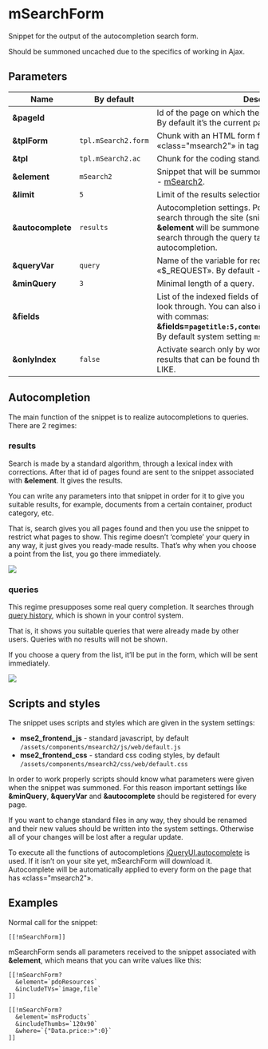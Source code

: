 # mSearchForm

Snippet for the output of the autocompletion search form.

Should be summoned uncached due to the specifics of working in Ajax.

## Parameters

Name              | By default          | Description
------------------|---------------------|-----------------------------------------------------------------------------------------------------------------------------------------------------------------------------------------------------------------------------------------------------
**&pageId**       |                     | Id of the page on which the search request will be sent. By default it’s the current page.
**&tplForm**      | `tpl.mSearch2.form` | Chunk with an HTML form for output, must contain «class="msearch2"» in tag «\<form\>».
**&tpl**          | `tpl.mSearch2.ac`   | Chunk for the coding standards of each result
**&element**      | `mSearch2`          | Snippet that will be summoned for work output. Bu default - [mSearch2][1].
**&limit**        | `5`                 | Limit of the results selection
**&autocomplete** | `results`           | Autocompletion settings. Possible variants: «results» - search through the site (snippet associated with **&element** will be summoned for the output), «queries» - search through the query table, «0» - deactivate autocompletion.
**&queryVar**     | `query`             | Name of the variable for receiving search query from «$_REQUEST». By default - «query».
**&minQuery**     | `3`                 | Minimal length of a query.
**&fields**       |                     | List of the indexed fields of the resource, with commas, to look through. You can also indicate each field’s weight, with commas: **&fields=`pagetitle:5,content:3,comment:1,tv_mytvname:2`**. By default system setting `mse2_index_fields`is used.
**&onlyIndex**    | `false`             | Activate search only by words’ index and deactivate extra results that can be found through simple search with LIKE.

## Autocompletion

The main function of the snippet is to realize autocompletions to queries. There are 2 regimes:

### results

Search is made by a standard algorithm, through a lexical index with corrections.
After that id of pages found are sent to the snippet associated with **&element**. It gives the results.

You can write any parameters into that snippet in order for it to give you suitable results, for example, documents from a certain container, product category, etc.

That is, search gives you all pages found and then you use the snippet to restrict what pages to show. This regime doesn’t ‘complete’ your query in any way, it just gives you ready-made results.
That’s why when you choose a point from the list, you go there immediately.

[![](https://file.modx.pro/files/0/2/d/02d12e8588b9920752fddecef35ba99cs.jpg)](https://file.modx.pro/files/0/2/d/02d12e8588b9920752fddecef35ba99c.png)

### queries

This regime presupposes some real query completion. It searches through [query history][4], which is shown in your control system.

That is, it shows you suitable queries that were already made by other users. Queries with no results will not be shown.

If you choose a query from the list, it’ll be put in the form, which will be sent immediately.

[![](https://file.modx.pro/files/1/b/3/1b3240ec2c205bae779d771826bb789ds.jpg)](https://file.modx.pro/files/1/b/3/1b3240ec2c205bae779d771826bb789d.png)

## Scripts and styles

The snippet uses scripts and styles which are given in the system settings:

- **mse2_frontend_js** - standard javascript, by default `/assets/components/msearch2/js/web/default.js`
- **mse2_frontend_css** - standard css coding styles, by default `/assets/components/msearch2/css/web/default.css`

In order to work properly scripts should know what parameters were given when the snippet was summoned. For this reason important settings like **&minQuery**, **&queryVar** and **&autocomplete** should be registered for every page.

If you want to change standard files in any way, they should be renamed and their new values should be written into the system settings. Otherwise all of your changes will be lost after a regular update.

To execute all the functions of autocompletions [jQueryUI.autocomplete][3] is used.
If it isn’t on your site yet, mSearchForm will download it.
Autocomplete will be automatically applied to every form on the page that has «class="msearch2"».

## Examples

Normal call for the snippet:

```modx
[[!mSearchForm]]
```

mSearchForm sends all parameters received to the snippet associated with **&element**, which means that you can write values like this:

```modx
[[!mSearchForm?
  &element=`pdoResources`
  &includeTVs=`image,file`
]]

[[!mSearchForm?
  &element=`msProducts`
  &includeThumbs=`120x90`
  &where=`{"Data.price:>":0}`
]]
```

[1]: /en/components/msearch2/snippets/msearch2
[2]: /en/components/msearch2/snippets/mfilter2
[3]: http://jqueryui.com/autocomplete/
[4]: /en/components/msearch2/interface/queries
